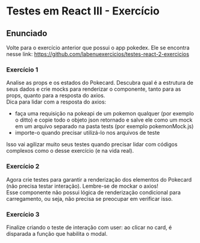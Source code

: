# Testes em React III - Exercício

## Enunciado

Volte para o exercício anterior que possui o app pokedex. Ele se encontra nesse link: https://github.com/labenuexercicios/testes-react-2-exercicios

### Exercício 1

Analise as props e os estados do Pokecard. Descubra qual é a estrutura de seus dados e crie mocks para renderizar o componente, tanto para as props, quanto para a resposta do axios. <br>
Dica para lidar com a resposta do axios:
- faça uma requisição na pokeapi de um pokemon qualquer (por exemplo o ditto) e copie todo o objeto json retornado e salve ele como um mock em um arquivo separado na pasta tests (por exemplo pokemonMock.js)
- importe-o quando precisar utilizá-lo nos arquivos de teste

Isso vai agilizar muito seus testes quando precisar lidar com códigos complexos como o desse exercício (e na vida real).

### Exercício 2

Agora crie testes para garantir a renderização dos elementos do Pokecard (não precisa testar interação). Lembre-se de mockar o axios!<br>
Esse componente não possui lógica de renderização condicional para carregamento, ou seja, não precisa se preocupar em verificar isso.

### Exercício 3

Finalize criando o teste de interação com user: ao clicar no card, é disparada a função que habilita o modal.

